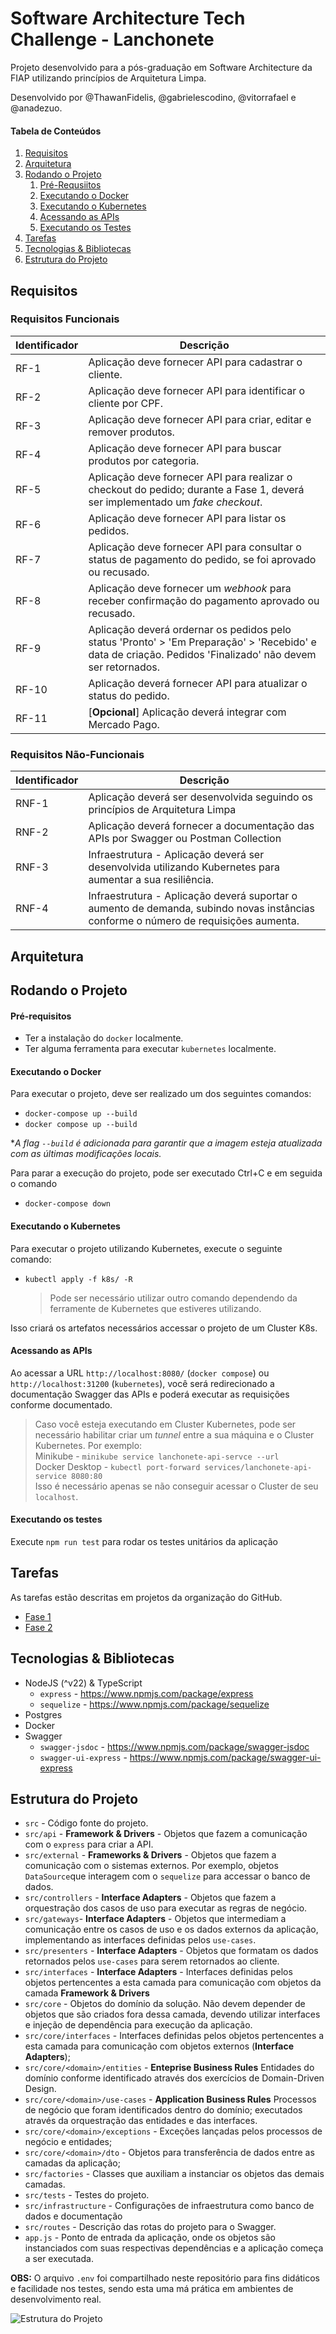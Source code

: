 # Software Architecture Tech Challenge - Lanchonete

Projeto desenvolvido para a pós-graduação em Software Architecture da FIAP utilizando princípios de Arquitetura Limpa.

Desenvolvido por @ThawanFidelis, @gabrielescodino, @vitorrafael e @anadezuo.

#### Tabela de Conteúdos

1. [Requisitos](#requisitos)
2. [Arquitetura](#arquitetura)
3. [Rodando o Projeto](#rodando-o-projeto)
   1. [Pré-Requsiitos](#pré-requisitos)
   2. [Executando o Docker](#executando-o-docker)
   3. [Executando o Kubernetes](#executando-o-kubernetes)
   4. [Acessando as APIs](#acessando-as-apis)
   5. [Executando os Testes](#executando-os-testes)
4. [Tarefas](#tarefas)
5. [Tecnologias & Bibliotecas](#tecnologias--bibliotecas)
6. [Estrutura do Projeto](#estrutura-do-projeto)

## Requisitos

### Requisitos Funcionais

| Identificador | Descrição
|---------------|----------
| RF-1 | Aplicação deve fornecer API para cadastrar o cliente.
| RF-2 | Aplicação deve fornecer API para identificar o cliente por CPF.
| RF-3 | Aplicação deve fornecer API para criar, editar e remover produtos.
| RF-4 | Aplicação deve fornecer API para buscar produtos por categoria.
| RF-5 | Aplicação deve fornecer API para realizar o checkout do pedido; durante a Fase 1, deverá ser implementado um _fake checkout_.
| RF-6 | Aplicação deve fornecer API para listar os pedidos.
| RF-7 | Aplicação deve fornecer API para consultar o status de pagamento do pedido, se foi aprovado ou recusado.
| RF-8 | Aplicação deve fornecer um _webhook_ para receber confirmação do pagamento aprovado ou recusado.
| RF-9 | Aplicação deverá ordernar os pedidos pelo status 'Pronto' > 'Em Preparação' > 'Recebido' e data de criação. Pedidos 'Finalizado' não devem ser retornados.
| RF-10 | Aplicação deverá fornecer API para atualizar o status do pedido.
| RF-11 | \[**Opcional**\] Aplicação deverá integrar com Mercado Pago.

### Requisitos Não-Funcionais

| Identificador | Descrição
|---------------|----------
| RNF-1 | Aplicação deverá ser desenvolvida seguindo os princípios de Arquitetura Limpa
| RNF-2 | Aplicação deverá fornecer a documentação das APIs por Swagger ou Postman Collection
| RNF-3 | Infraestrutura - Aplicação deverá ser desenvolvida utilizando Kubernetes para aumentar a sua resiliência.
| RNF-4 | Infraestrutura - Aplicação deverá suportar o aumento de demanda, subindo novas instâncias conforme o número de requisições aumenta.

## Arquitetura

## Rodando o Projeto

#### Pré-requisitos

- Ter a instalação do `docker` localmente.
- Ter alguma ferramenta para executar `kubernetes` localmente.

#### Executando o Docker

Para executar o projeto, deve ser realizado um dos seguintes comandos:

- `docker-compose up --build`
- `docker compose up --build`

\*_A flag `--build` é adicionada para garantir que a imagem esteja atualizada com as últimas modificações locais._

Para parar a execução do projeto, pode ser executado Ctrl+C e em seguida o comando

- `docker-compose down`

#### Executando o Kubernetes

Para executar o projeto utilizando Kubernetes, execute o seguinte comando:

- `kubectl apply -f k8s/ -R`
  > Pode ser necessário utilizar outro comando dependendo da ferramente de Kubernetes que estiveres utilizando.

Isso criará os artefatos necessários accessar o projeto de um Cluster K8s.

#### Acessando as APIs

Ao acessar a URL `http://localhost:8080/` (`docker compose`) ou `http://localhost:31200` (`kubernetes`), você será redirecionado a documentação Swagger das APIs e poderá executar as requisições conforme documentado.

> Caso você esteja executando em Cluster Kubernetes, pode ser necessário habilitar criar um _tunnel_ entre a sua máquina e o Cluster Kubernetes. Por exemplo:  
> Minikube - `minikube service lanchonete-api-servce --url`  
> Docker Desktop - `kubectl port-forward services/lanchonete-api-service 8080:80`  
> Isso é necessário apenas se não conseguir acessar o Cluster de seu `localhost`.

#### Executando os testes

Execute `npm run test` para rodar os testes unitários da aplicação

## Tarefas

As tarefas estão descritas em projetos da organização do GitHub.

- [Fase 1](https://github.com/orgs/FIAP-8SOAT-G6/projects/1)
- [Fase 2](https://github.com/orgs/FIAP-8SOAT-G6/projects/2)

## Tecnologias & Bibliotecas

- NodeJS (^v22) & TypeScript
  - `express` - https://www.npmjs.com/package/express
  - `sequelize` - https://www.npmjs.com/package/sequelize
- Postgres
- Docker
- Swagger
  - `swagger-jsdoc` - https://www.npmjs.com/package/swagger-jsdoc
  - `swagger-ui-express` - https://www.npmjs.com/package/swagger-ui-express

## Estrutura do Projeto

- `src` - Código fonte do projeto.
- `src/api` - **Framework & Drivers** - Objetos que fazem a comunicação com o `express` para criar a API.
- `src/external` - **Frameworks & Drivers** - Objetos que fazem a comunicação com o sistemas externos. Por exemplo, objetos `DataSource`que interagem com o `sequelize` para accessar o banco de dados.
- `src/controllers` - **Interface Adapters** - Objetos que fazem a orquestração dos casos de uso para executar as regras de negócio.
- `src/gateways`- **Interface Adapters** - Objetos que intermediam a comunicação entre os casos de uso e os dados externos da aplicação, implementando as interfaces definidas pelos `use-cases`.
- `src/presenters` - **Interface Adapters** - Objetos que formatam os dados retornados pelos `use-cases` para serem retornados ao cliente.
- `src/interfaces` - **Interface Adapters** - Interfaces definidas pelos objetos pertencentes a esta camada para comunicação com objetos da camada **Framework & Drivers**
- `src/core` - Objetos do domínio da solução. Não devem depender de objetos que são criados fora dessa camada, devendo utilizar interfaces e injeção de dependência para execução da aplicação.
- `src/core/interfaces` - Interfaces definidas pelos objetos pertencentes a esta camada para comunicação com objetos externos (**Interface Adapters**);
- `src/core/<domain>/entities` - **Enteprise Business Rules** Entidades do domínio conforme identificado através dos exercícios de Domain-Driven Design.
- `src/core/<domain>/use-cases` - **Application Business Rules** Processos de negócio que foram identificados dentro do domínio; executados através da orquestração das entidades e das interfaces.
- `src/core/<domain>/exceptions` - Exceções lançadas pelos processos de negócio e entidades;
- `src/core/<domain>/dto` - Objetos para transferência de dados entre as camadas da aplicação;
- `src/factories` - Classes que auxiliam a instanciar os objetos das demais camadas.
- `src/tests` - Testes do projeto.
- `src/infrastructure` - Configurações de infraestrutura como banco de dados e documentação
- `src/routes` - Descrição das rotas do projeto para o Swagger.
- `app.js` - Ponto de entrada da aplicação, onde os objetos são instanciados com suas respectivas dependências e a aplicação começa a ser executada.

**OBS:** O arquivo `.env` foi compartilhado neste repositório para fins didáticos e facilidade nos testes, sendo esta uma má prática em ambientes de desenvolvimento real.

![Estrutura do Projeto](diagrams/project-structure.png.png)
